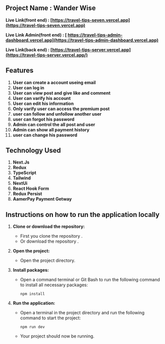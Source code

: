 ## Project Name : Wander Wise

**Live Link(front end) : [https://travel-tips-seven.vercel.app](https://travel-tips-seven.vercel.app)**

**Live Link Admin(front end) : [ https://travel-tips-admin-dashboard.vercel.app](https://travel-tips-admin-dashboard.vercel.app)**

**Live Link(back end) : [https://travel-tips-server.vercel.app](https://travel-tips-server.vercel.app/)**

## Features

1. **User can create a account useing email**
2. **User can log in**
3. **User can view post and give like and comment**
4. **User can varify his account**
5. **User can edit his information**
6. **Only varify user can access the premium post**
7. **user can follow and unfollow another user**
8. **user can forgot his password**
9. **Admin can control the all post and user**
10. **Admin can show all payment history**
11. **user can change his password**

## Technology Used

1. **Next.Js**
2. **Redux**
3. **TypeScript**
4. **Tailwind**
5. **NextUi**
6. **React Hook Form**
7. **Redux Persist**
8. **AamerPay Payment Getway**

## Instructions on how to run the application locally

1. **Clone or download the repository:**

   - First you clone the repository .
   - Or download the repository .

2. **Open the project:**

   - Open the project directory.

3. **Install packages:**

   - Open a command terminal or Git Bash to run the following command to install all necessary packages:
     ```
     npm install
     ```

4. **Run the application:**
   - Open a terminal in the project directory and run the following command to start the project:
     ```
     npm run dev
     ```
   - Your project should now be running.
